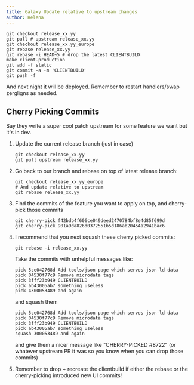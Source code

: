 ```yaml
---
title: Galaxy Update relative to upstream changes
author: Helena
---
```



```console
git checkout release_xx.yy
git pull # upstream release_xx.yy
git checkout release_xx.yy_europe
git rebase release_xx.yy
git rebase -i HEAD~5 # drop the latest CLIENTBUILD
make client-production
git add -f static
git commit -a -m 'CLIENTBUILD'
git push -f
```

And next night it will be deployed. Remember to restart handlers/swap zergligns as needed.

## Cherry Picking Commits

Say they write a super cool patch upstream for some feature we want but it's in dev.

1. Update the current release branch (just in case)

   ```
   git checkout release_xx.yy
   git pull upstream release_xx.yy
   ```

2. Go back to our branch and rebase on top of latest release branch:

   ```
   git checkout release_xx.yy_europe
   # And update relative to upstream
   git rebase release_xx.yy
   ```

3. Find the commits of the feature you want to apply on top, and cherry-pick those commits

   ```
   git cherry-pick f42bdb4f606ce049deed2470784bf8e4d85f699d
   git cherry-pick 901a9da826d0372551b5d186ab20454a2941bac6
   ```

4. I recommend that you next squash these cherry picked commits:

   ```
   git rebase -i release_xx.yy
   ```

   Take the commits with unhelpful messages like:

   ```
   pick 5ce042768d Add tools/json page which serves json-ld data
   pick 04530f77c9 Remove microdata tags
   pick 3fff23b949 CLIENTBUILD
   pick ab43005ab7 something useless
   pick 4300053489 and again
   ```

   and squash them

   ```
   pick 5ce042768d Add tools/json page which serves json-ld data
   pick 04530f77c9 Remove microdata tags
   pick 3fff23b949 CLIENTBUILD
   pick ab43005ab7 something useless
   squash 300053489 and again
   ```

   and give them a nicer message like "CHERRY-PICKED #8722" (or whatever upstream PR it was so you know when you can drop those commits)

5. Remember to drop + recreate the clientbuild if either the rebase or the cherry-picking introduced new UI commits!
